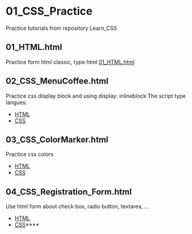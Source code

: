 # 01_CSS_Practice

Practice tutorials from repository Learn_CSS

## 01_HTML.html

Practice form html classic, type html [01_HTML.html](01_HTML.html)

## 02_CSS_MenuCoffee.html

Practice css display block and using display: inlineblock
The script type langues:

* [HTML](02_CSS_MenuCoffee.html)
* [CSS](CSS/02_02_CSS_MenuCoffee.css)

## 03_CSS_ColorMarker.html

Practice css colors

* [HTML](03_CSS_ColorMarkers.html)
* [CSS](CSS/03_CSS_ColorMarkers.css)

## 04_CSS_Registration_Form.html

Use html form about check box, radio button, textarea, ...

* [HTML](04_CSS_Registration_Form.html.html)
* [CSS](CSS/04_CSS_Registration_Form.css)****
